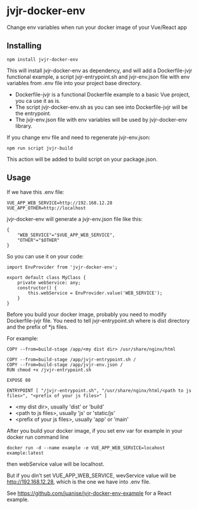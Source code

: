 # jvjr-docker-env

Change env variables when run your docker image of your Vue/React app

## Installing

```
npm install jvjr-docker-env
```

This will install jvjr-docker-env as dependency, and will add a Dockerfile-jvjr functional example, a script jvjr-entrypoint.sh and jvjr-env.json file with env variables from .env file into your project base directory.

 - Dockerfile-jvjr is a functional Dockerfile example to a basic Vue project, you ca use it as is.
 - The script jvjr-docker-env.sh as you can see into Dockerfile-jvjr will be the entrypoint. 
 - The jvjr-env.json file with env variables will be used by jvjr-docker-env library.
 
If you change env file and need to regenerate jvjr-env.json:
```
npm run script jvjr-build
```
This action will be added to build script on your package.json. 

## Usage
If we have this .env file:
```
VUE_APP_WEB_SERVICE=http://192.168.12.28
VUE_APP_OTHER=http://localhost
```
jvjr-docker-env will generate a jvjr-env.json file like this:
```
{
    "WEB_SERVICE"="$VUE_APP_WEB_SERVICE",
    "OTHER"="$OTHER"
}
```

So you can use it on your code: 

```
import EnvProvider from 'jvjr-docker-env';

export default class MyClass {
    private webService: any;
    constructor() {
        this.webService = EnvProvider.value('WEB_SERVICE');
    }
} 
```

Before you build your docker image, probably you need to modify Dockerfile-jvjr file.
You need to tell jvjr-entrypoint.sh where is dist directory and the prefix of *js files.

For example:
```
COPY --from=build-stage /app/<my dist dir> /usr/share/nginx/html

COPY --from=build-stage /app/jvjr-entrypoint.sh /
COPY --from=build-stage /app/jvjr-env.json /
RUN chmod +x /jvjr-entrypoint.sh

EXPOSE 80

ENTRYPOINT [ "/jvjr-entrypoint.sh", "/usr/share/nginx/html/<path to js files>", "<prefix of your js files>" ]
```
 - \<my dist dir>, usually 'dist' or 'build'
 - \<path to js files>, usually 'js' or 'static/js'
 - \<prefix of your js files>, usually 'app' or 'main'

After you build your docker image, if you set env var for example in your docker run command line
```
docker run -d --name example -e VUE_APP_WEB_SERVICE=locahost example:latest
```
then webService value will be localhost.

But if you din't set VUE_APP_WEB_SERVICE, wevService value will be http://192.168.12.28, which is the one we have into .env file.
 
See https://github.com/juanise/jvjr-docker-env-example for a React example.


